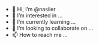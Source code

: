 - 👋 Hi, I’m @nasiier
- 👀 I’m interested in ...
- 🌱 I’m currently learning ...
- 💞️ I’m looking to collaborate on ...
- 📫 How to reach me ...

<!---
nasiier/nasiier is a ✨ special ✨ repository because its `README.md` (this file) appears on your GitHub profile.
You can click the Preview link to take a look at your changes.
--->
